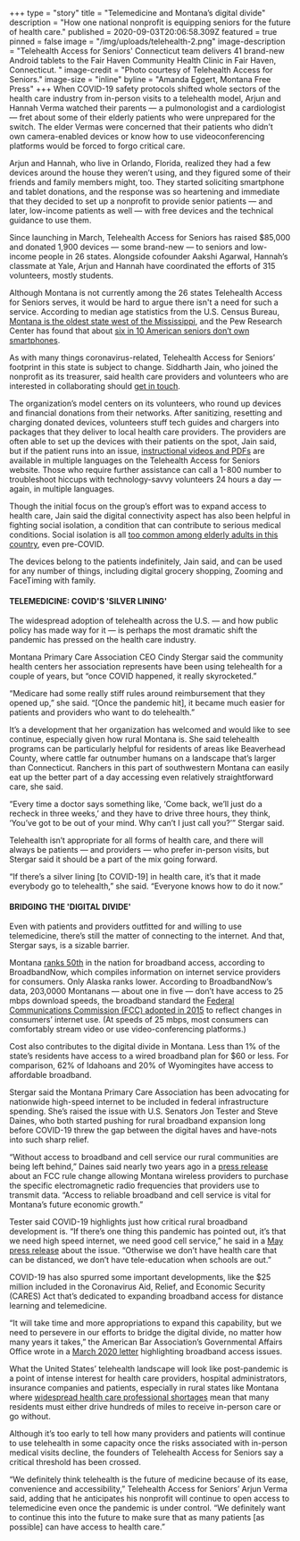 +++
type = "story"
title = "Telemedicine and Montana’s digital divide"
description = "How one national nonprofit is equipping seniors for the future of health care."
published = 2020-09-03T20:06:58.309Z
featured = true
pinned = false
image = "/img/uploads/telehealth-2.png"
image-description = "Telehealth Access for Seniors' Connecticut team delivers 41 brand-new Android tablets to the Fair Haven Community Health Clinic in Fair Haven, Connecticut. "
image-credit = "Photo courtesy of Telehealth Access for Seniors."
image-size = "inline"
byline = "Amanda Eggert, Montana Free Press"
+++
When COVID-19 safety protocols shifted whole sectors of the health care industry from in-person visits to a telehealth model, Arjun and Hannah Verma watched their parents — a pulmonologist and a cardiologist — fret about some of their elderly patients who were unprepared for the switch. The elder Vermas were concerned that their patients who didn’t own camera-enabled devices or know how to use videoconferencing platforms would be forced to forgo critical care.

Arjun and Hannah, who live in Orlando, Florida, realized they had a few devices around the house they weren’t using, and they figured some of their friends and family members might, too. They started soliciting smartphone and tablet donations, and the response was so heartening and immediate that they decided to set up a nonprofit to provide senior patients — and later, low-income patients as well — with free devices and the technical guidance to use them.

Since launching in March, Telehealth Access for Seniors has raised $85,000 and donated 1,900 devices — some brand-new — to seniors and low-income people in 26 states. Alongside cofounder Aakshi Agarwal, Hannah’s classmate at Yale, Arjun and Hannah have coordinated the efforts of 315 volunteers, mostly students.

Although Montana is not currently among the 26 states Telehealth Access for Seniors serves, it would be hard to argue there isn't a need for such a service. According to median age statistics from the U.S. Census Bureau, [Montana is the oldest state west of the Mississippi,](https://montanafourthestate.org/graying-pains/gp-how-where-and-why-mt-became-grayest-state-in-west/) and the Pew Research Center has found that about [six in 10 American seniors don’t own smartphones](https://www.pewresearch.org/internet/2017/05/17/technology-use-among-seniors/).

As with many things coronavirus-related, Telehealth Access for Seniors’ footprint in this state is subject to change. Siddharth Jain, who joined the nonprofit as its treasurer, said health care providers and volunteers who are interested in collaborating should [get in touch](https://www.telehealthforseniors.org/contact).

The organization’s model centers on its volunteers, who round up devices and financial donations from their networks. After sanitizing, resetting and charging donated devices, volunteers stuff tech guides and chargers into packages that they deliver to local health care providers. The providers are often able to set up the devices with their patients on the spot, Jain said, but if the patient runs into an issue, [instructional videos and PDFs](https://www.telehealthforseniors.org/tech-guides) are available in multiple languages on the Telehealth Access for Seniors website. Those who require further assistance can call a 1-800 number to troubleshoot hiccups with technology-savvy volunteers 24 hours a day — again, in multiple languages.

Though the initial focus on the group’s effort was to expand access to health care, Jain said the digital connectivity aspect has also been helpful in fighting social isolation, a condition that can contribute to serious medical conditions. Social isolation is all [too common among elderly adults in this country](https://www.cdc.gov/aging/publications/features/lonely-older-adults.html), even pre-COVID.

The devices belong to the patients indefinitely, Jain said, and can be used for any number of things, including digital grocery shopping, Zooming and FaceTiming with family.

#### TELEMEDICINE: COVID'S 'SILVER LINING'

The widespread adoption of telehealth across the U.S. — and how public policy has made way for it — is perhaps the most dramatic shift the pandemic has pressed on the health care industry.

Montana Primary Care Association CEO Cindy Stergar said the community health centers her association represents have been using telehealth for a couple of years, but “once COVID happened, it really skyrocketed.”

“Medicare had some really stiff rules around reimbursement that they opened up,” she said. “\[Once the pandemic hit], it became much easier for patients and providers who want to do telehealth.”

It’s a development that her organization has welcomed and would like to see continue, especially given how rural Montana is. She said telehealth programs can be particularly helpful for residents of areas like Beaverhead County, where cattle far outnumber humans on a landscape that’s larger than Connecticut. Ranchers in this part of southwestern Montana can easily eat up the better part of a day accessing even relatively straightforward care, she said.

“Every time a doctor says something like, ‘Come back, we’ll just do a recheck in three weeks,’ and they have to drive three hours, they think, ‘You’ve got to be out of your mind. Why can’t I just call you?’” Stergar said.

Telehealth isn’t appropriate for all forms of health care, and there will always be patients — and providers — who prefer in-person visits, but Stergar said it should be a part of the mix going forward.

“If there’s a silver lining \[to COVID-19] in health care, it’s that it made everybody go to telehealth,” she said. “Everyone knows how to do it now.”

#### BRIDGING THE 'DIGITAL DIVIDE'

Even with patients and providers outfitted for and willing to use telemedicine, there’s still the matter of connecting to the internet. And that, Stergar says, is a sizable barrier.

Montana [ranks 50th](https://broadbandnow.com/Montana) in the nation for broadband access, according to BroadbandNow, which compiles information on internet service providers for consumers. Only Alaska ranks lower. According to BroadbandNow’s data, 203,0000 Montanans — about one in five — don’t have access to 25 mbps download speeds, the broadband standard the [Federal Communications Commission (FCC) adopted in 2015](https://broadbandnow.com/report/fcc-broadband-definition/) to reflect changes in consumers’ internet use. (At speeds of 25 mbps, most consumers can comfortably stream video or use video-conferencing platforms.)

Cost also contributes to the digital divide in Montana. Less than 1% of the state’s residents have access to a wired broadband plan for $60 or less. For comparison, 62% of Idahoans and 20% of Wyomingites have access to affordable broadband.

Stergar said the Montana Primary Care Association has been advocating for nationwide high-speed internet to be included in federal infrastructure spending. She’s raised the issue with U.S. Senators Jon Tester and Steve Daines, who both started pushing for rural broadband expansion long before COVID-19 threw the gap between the digital haves and have-nots into such sharp relief.

“Without access to broadband and cell service our rural communities are being left behind,” Daines said nearly two years ago in a [press release](https://www.daines.senate.gov/news/press-releases/fcc-listens-to-daines-votes-to-expand-broadband-to-rural-montana) about an FCC rule change allowing Montana wireless providers to purchase the specific electromagnetic radio frequencies that providers use to transmit data. “Access to reliable broadband and cell service is vital for Montana’s future economic growth.”

Tester said COVID-19 highlights just how critical rural broadband development is. “If there’s one thing this pandemic has pointed out, it’s that we need high speed internet, we need good cell service,” he said in a [May press release](https://www.tester.senate.gov/?p=press_release&id=7480) about the issue. “Otherwise we don’t have health care that can be distanced, we don’t have tele-education when schools are out.”

COVID-19 has also spurred some important developments, like the $25 million included in the Coronavirus Aid, Relief, and Economic Security (CARES) Act that’s dedicated to expanding broadband access for distance learning and telemedicine.

“It will take time and more appropriations to expand this capability, but we need to persevere in our efforts to bridge the digital divide, no matter how many years it takes,” the American Bar Association’s Governmental Affairs Office wrote in a [March 2020 letter](https://www.americanbar.org/advocacy/governmental_legislative_work/publications/washingtonletter/march-washington-letter-2020/broadband-032020/) highlighting broadband access issues.

What the United States’ telehealth landscape will look like post-pandemic is a point of intense interest for health care providers, hospital administrators, insurance companies and patients, especially in rural states like Montana where [widespread health care professional shortages](https://www.hcn.org/articles/the-montana-gap-a-majority-of-montana-counties-face-primary-care-shortages) mean that many residents must either drive hundreds of miles to receive in-person care or go without.

Although it’s too early to tell how many providers and patients will continue to use telehealth in some capacity once the risks associated with in-person medical visits decline, the founders of Telehealth Access for Seniors say a critical threshold has been crossed.

“We definitely think telehealth is the future of medicine because of its ease, convenience and accessibility,” Telehealth Access for Seniors’ Arjun Verma said, adding that he anticipates his nonprofit will continue to open access to telemedicine even once the pandemic is under control. “We definitely want to continue this into the future to make sure that as many patients \[as possible] can have access to health care.”